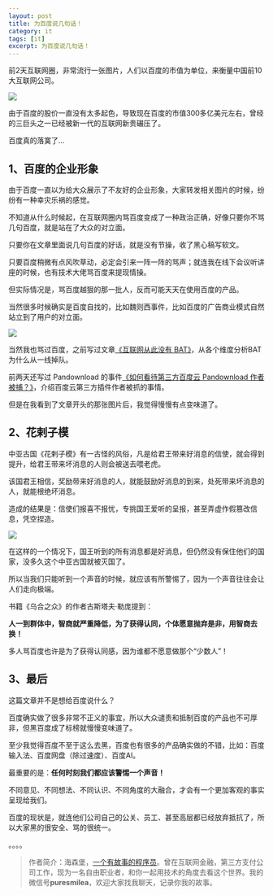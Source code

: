 ```yaml
---
layout: post
title: 为百度说几句话！
category: it
tags: [it]
excerpt: 为百度说几句话！
---
```



前2天互联网圈，非常流行一张图片，人们以百度的市值为单位，来衡量中国前10大互联网公司。

![](http://favorites.ren/assets/images/2020/it/baidu/baidu01.jpg) 

由于百度的股价一直没有太多起色，导致现在百度的市值300多亿美元左右，曾经的三巨头之一已经被新一代的互联网新贵碾压了。

百度真的落寞了...

## 1、百度的企业形象

由于百度一直以为给大众展示了不友好的企业形象，大家转发相关图片的时候，纷纷有一种幸灾乐祸的感觉。

不知道从什么时候起，在互联网圈内骂百度变成了一种政治正确，好像只要你不骂几句百度，就是站在了大众的对立面。

只要你在文章里面说几句百度的好话，就是没有节操，收了黑心稿写软文。

只要百度稍微有点风吹草动，必定会引来一阵一阵的骂声；就连我在线下会议听讲座的时候，也有技术大佬骂百度来提现情操。

但实际情况是，骂百度越狠的那一批人，反而可能天天在使用百度的产品。

当然很多时候确实是百度自找的，比如魏则西事件，比如百度的广告商业模式自然站立到了用户的对立面。

![](http://favorites.ren/assets/images/2020/it/baidu/baidu02.jpg) 

当然我也骂过百度，之前写过文章[《互联网从此没有 BAT》](https://mp.weixin.qq.com/s/KNgiz8bMdFMLY-LOYlMoAQ)，从各个维度分析BAT为什么从一线掉队。

前两天还写过 Pandownload 的事件[《如何看待第三方百度云 Pandownload 作者被捕？》](https://mp.weixin.qq.com/s/TikTCbXk_NpwBy7Bg6t2uw)，介绍百度云第三方插件作者被抓的事情。

但是在我看到了文章开头的那张图片后，我觉得慢慢有点变味道了。

## 2、花剌子模

中亚古国《花剌子模》有一古怪的风俗，凡是给君王带来好消息的信使，就会得到提升，给君王带来坏消息的人则会被送去喂老虎。

该国君王相信，奖励带来好消息的人，就能鼓励好消息的到来，处死带来坏消息的人，就能根绝坏消息。

造成的结果是：信使们报喜不报忧，专挑国王爱听的呈报，甚至弄虚作假篡改信息，凭空捏造。

![](http://favorites.ren/assets/images/2020/it/baidu/baidu03.jpg) 

在这样的一个情况下，国王听到的所有消息都是好消息，但仍然没有保住他们的国家，没多久这个中亚古国就被灭国了。

所以当我们只能听到一个声音的时候，就应该有所警惕了，因为一个声音往往会让人们走向极端。

书籍《乌合之众》的作者古斯塔夫·勒庞提到：

**人一到群体中，智商就严重降低，为了获得认同，个体愿意抛弃是非，用智商去换！**

多人骂百度也许是为了获得认同感，因为谁都不愿意做那个“少数人”！


## 3、最后

这篇文章并不是想给百度说什么？

百度确实做了很多非常不正义的事宜，所以大众谴责和抵制百度的产品也不可厚非，但黑百度成了标榜就慢慢变味道了。

至少我觉得百度不至于这么去黑，百度也有很多的产品确实做的不错，比如：百度输入法、百度网盘（除过速度）、百度AI。

最重要的是：**任何时刻我们都应该警惕一个声音！**

不同意见、不同想法、不同认识、不同角度的大融合，才会有一个更加客观的事实呈现给我们。

百度的现状是，就连他们公司自己的公关、员工、甚至高层都已经放弃抵抗了，所以大家黑的很安全、骂的很统一。

。。。。


>作者简介：海森堡，[一个有故事的程序员](http://www.intelyes.xyz/life/2020/03/25/fengkou-10year.html)。曾在互联网金融，第三方支付公司工作，现为一名自由职业者，和你一起用技术的角度去看这个世界。我的微信号**puresmilea**，欢迎大家找我聊天，记录你我的故事。
